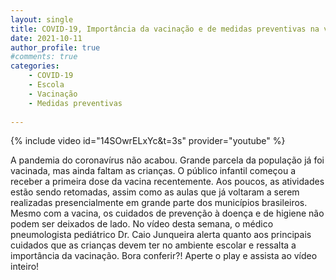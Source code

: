 ```yaml
---
layout: single
title: COVID-19, Importância da vacinação e de medidas preventivas na volta às aulas presenciais
date: 2021-10-11 
author_profile: true
#comments: true
categories: 
    - COVID-19
    - Escola
    - Vacinação
    - Medidas preventivas
    
---
```


{% include video id="14SOwrELxYc&t=3s" provider="youtube" %}

A pandemia do coronavírus não acabou. Grande parcela da população já foi vacinada, mas ainda faltam as crianças. O público infantil começou a receber a primeira dose da vacina recentemente. 
Aos poucos, as atividades estão sendo retomadas, assim como as aulas que já voltaram a serem realizadas presencialmente em grande parte dos municípios brasileiros. 
Mesmo com a vacina, os cuidados de prevenção à doença e de higiene não podem ser deixados de lado.
No vídeo desta semana, o médico pneumologista pediátrico Dr. Caio Junqueira alerta quanto aos principais cuidados que as crianças devem ter no ambiente escolar e ressalta a importância da vacinação. 
Bora conferir?! Aperte o play e assista ao vídeo inteiro!
